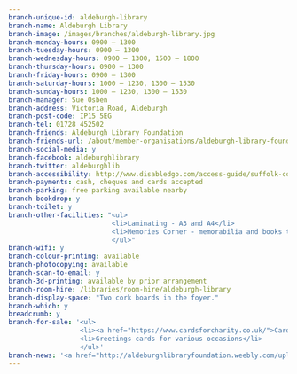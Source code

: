 ```yaml
---
branch-unique-id: aldeburgh-library
branch-name: Aldeburgh Library
branch-image: /images/branches/aldeburgh-library.jpg
branch-monday-hours: 0900 – 1300
branch-tuesday-hours: 0900 – 1300
branch-wednesday-hours:	0900 – 1300, 1500 – 1800
branch-thursday-hours: 0900 – 1300
branch-friday-hours: 0900 – 1300
branch-saturday-hours: 1000 – 1230, 1300 – 1530
branch-sunday-hours: 1000 – 1230, 1300 – 1530
branch-manager: Sue Osben
branch-address: Victoria Road, Aldeburgh
branch-post-code: IP15 5EG
branch-tel: 01728 452502
branch-friends: Aldeburgh Library Foundation
branch-friends-url: /about/member-organisations/aldeburgh-library-foundation/
branch-social-media: y
branch-facebook: aldeburghlibrary
branch-twitter: aldeburghlib
branch-accessibility: http://www.disabledgo.com/access-guide/suffolk-county-council/aldeburgh-library-2
branch-payments: cash, cheques and cards accepted
branch-parking: free parking available nearby
branch-bookdrop: y
branch-toilet: y
branch-other-facilities: "<ul>
                          <li>Laminating - A3 and A4</li>
                          <li>Memories Corner - memorabilia and books to encourage reminiscence and conversation and reference books for dementia carers.</li>
                          </ul>"
branch-wifi: y
branch-colour-printing: available
branch-photocopying: available
branch-scan-to-email: y
branch-3d-printing: available by prior arrangement
branch-room-hire: /libraries/room-hire/aldeburgh-library
branch-display-space: "Two cork boards in the foyer."
branch-which: y
breadcrumb: y
branch-for-sale: '<ul>
                  <li><a href="https://www.cardsforcharity.co.uk/">Cards for Good Causes</a>: charity Christmas cards and items</li>
                  <li>Greetings cards for various occasions</li>
                  </ul>'
branch-news: '<a href="http://aldeburghlibraryfoundation.weebly.com/uploads/1/4/3/1/14312796/alf_brochure_autumn_2018.pdf">Aldeburgh Library Foundation&apos;s autumn 2018 course brochure is now available.</a>'
---
```

